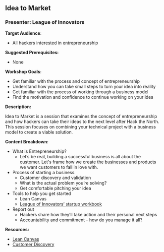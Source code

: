 ## Idea to Market
### Presenter: League of Innovators

**Target Audience:** 
- All hackers interested in entrepreneurship

**Suggested Prerequisites:** 
- None

**Workshop Goals:**

- Get familiar with the process and concept of entrepreneurship
- Understand how you can take small steps to turn your idea into reality
- Get familiar with the process of working through a business model
- Find the motivation and confidence to continue working on your idea

**Description:**

Idea to Market is a session that examines the concept of entrepreneurship and how hackers can take their ideas to the next level after Hack the North. This session focuses on combining your technical project with a business model to create a viable solution. 

**Content Breakdown:**
- What is Entrepreneurship?
    - Let’s be real, building a successful business is all about the customer. Let's frame how we create the businesses and products we want customers to fall in love with.
- Process of starting a business
    - Customer discovery and validation
    - What is the actual problem you’re solving?
    - Get comfortable pitching your idea
- Tools to help you get started
    - Lean Canvas 
    - [League of Innovators’ startup workbook](StartupWorkBook.pdf) 
- Report out
    - Hackers share how they’ll take action and their personal next steps 
    - Accountability and commitment - how do you manage it all?
 
**Resources:**
- [Lean Canvas](/%5BWorksheet%5D%20Lean%20Canvas.pdf)
- [Customer Discovery](/%5BWorksheet%5D%20Customer%20Discovery.pdf)
